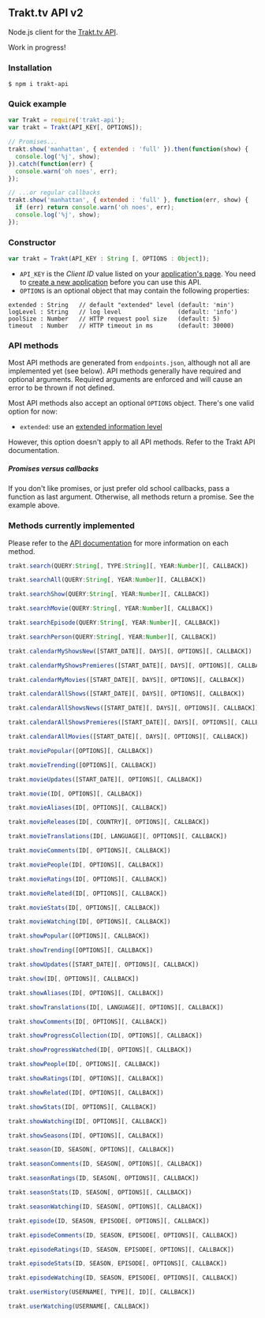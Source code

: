 ## Trakt.tv API v2

Node.js client for the [Trakt.tv API](http://docs.trakt.apiary.io/).

Work in progress!

### Installation

```
$ npm i trakt-api
```

### Quick example

```javascript
var Trakt = require('trakt-api');
var trakt = Trakt(API_KEY[, OPTIONS]);

// Promises...
trakt.show('manhattan', { extended : 'full' }).then(function(show) {
  console.log('%j', show);
}).catch(function(err) {
  console.warn('oh noes', err);
});

// ...or regular callbacks
trakt.show('manhattan', { extended : 'full' }, function(err, show) {
  if (err) return console.warn('oh noes', err);
  console.log('%j', show);
});
```

### Constructor

```javascript
var trakt = Trakt(API_KEY : String [, OPTIONS : Object]);
```

* `API_KEY` is the _Client ID_ value listed on your [application's page](https://trakt.tv/oauth/applications). You need to [create a new application](https://trakt.tv/oauth/applications/new) before you can use this API.
* `OPTIONS` is an optional object that may contain the following properties:

```
extended : String   // default "extended" level (default: 'min')
logLevel : String   // log level                (default: 'info')
poolSize : Number   // HTTP request pool size   (default: 5)
timeout  : Number   // HTTP timeout in ms       (default: 30000)
```

### API methods

Most API methods are generated from `endpoints.json`, although not all are implemented yet (see below). API methods generally have required and optional arguments. Required arguments are enforced and will cause an error to be thrown if not defined.

Most API methods also accept an optional `OPTIONS` object. There's one valid option for now:

* `extended`: use an [extended information level](http://docs.trakt.apiary.io/#introduction/extended-info)

However, this option doesn't apply to all API methods. Refer to the Trakt API documentation.

##### Promises versus callbacks

If you don't like promises, or just prefer old school callbacks, pass a function as last argument. Otherwise, all methods return a promise. See the example above.

### Methods currently implemented

Please refer to the [API documentation](http://docs.trakt.apiary.io/) for more information on each method.

```javascript
trakt.search(QUERY:String[, TYPE:String][, YEAR:Number][, CALLBACK])

trakt.searchAll(QUERY:String[, YEAR:Number][, CALLBACK])

trakt.searchShow(QUERY:String[, YEAR:Number][, CALLBACK])

trakt.searchMovie(QUERY:String[, YEAR:Number][, CALLBACK])

trakt.searchEpisode(QUERY:String[, YEAR:Number][, CALLBACK])

trakt.searchPerson(QUERY:String[, YEAR:Number][, CALLBACK])

trakt.calendarMyShowsNew([START_DATE][, DAYS][, OPTIONS][, CALLBACK])

trakt.calendarMyShowsPremieres([START_DATE][, DAYS][, OPTIONS][, CALLBACK])

trakt.calendarMyMovies([START_DATE][, DAYS][, OPTIONS][, CALLBACK])

trakt.calendarAllShows([START_DATE][, DAYS][, OPTIONS][, CALLBACK])

trakt.calendarAllShowsNews([START_DATE][, DAYS][, OPTIONS][, CALLBACK])

trakt.calendarAllShowsPremieres([START_DATE][, DAYS][, OPTIONS][, CALLBACK])

trakt.calendarAllMovies([START_DATE][, DAYS][, OPTIONS][, CALLBACK])

trakt.moviePopular([OPTIONS][, CALLBACK])

trakt.movieTrending([OPTIONS][, CALLBACK])

trakt.movieUpdates([START_DATE][, OPTIONS][, CALLBACK])

trakt.movie(ID[, OPTIONS][, CALLBACK])

trakt.movieAliases(ID[, OPTIONS][, CALLBACK])

trakt.movieReleases(ID[, COUNTRY][, OPTIONS][, CALLBACK])

trakt.movieTranslations(ID[, LANGUAGE][, OPTIONS][, CALLBACK])

trakt.movieComments(ID[, OPTIONS][, CALLBACK])

trakt.moviePeople(ID[, OPTIONS][, CALLBACK])

trakt.movieRatings(ID[, OPTIONS][, CALLBACK])

trakt.movieRelated(ID[, OPTIONS][, CALLBACK])

trakt.movieStats(ID[, OPTIONS][, CALLBACK])

trakt.movieWatching(ID[, OPTIONS][, CALLBACK])

trakt.showPopular([OPTIONS][, CALLBACK])

trakt.showTrending([OPTIONS][, CALLBACK])

trakt.showUpdates([START_DATE][, OPTIONS][, CALLBACK])

trakt.show(ID[, OPTIONS][, CALLBACK])

trakt.showAliases(ID[, OPTIONS][, CALLBACK])

trakt.showTranslations(ID[, LANGUAGE][, OPTIONS][, CALLBACK])

trakt.showComments(ID[, OPTIONS][, CALLBACK])

trakt.showProgressCollection(ID[, OPTIONS][, CALLBACK])

trakt.showProgressWatched(ID[, OPTIONS][, CALLBACK])

trakt.showPeople(ID[, OPTIONS][, CALLBACK])

trakt.showRatings(ID[, OPTIONS][, CALLBACK])

trakt.showRelated(ID[, OPTIONS][, CALLBACK])

trakt.showStats(ID[, OPTIONS][, CALLBACK])

trakt.showWatching(ID[, OPTIONS][, CALLBACK])

trakt.showSeasons(ID[, OPTIONS][, CALLBACK])

trakt.season(ID, SEASON[, OPTIONS][, CALLBACK])

trakt.seasonComments(ID, SEASON[, OPTIONS][, CALLBACK])

trakt.seasonRatings(ID, SEASON[, OPTIONS][, CALLBACK])

trakt.seasonStats(ID, SEASON[, OPTIONS][, CALLBACK])

trakt.seasonWatching(ID, SEASON[, OPTIONS][, CALLBACK])

trakt.episode(ID, SEASON, EPISODE[, OPTIONS][, CALLBACK])

trakt.episodeComments(ID, SEASON, EPISODE[, OPTIONS][, CALLBACK])

trakt.episodeRatings(ID, SEASON, EPISODE[, OPTIONS][, CALLBACK])

trakt.episodeStats(ID, SEASON, EPISODE[, OPTIONS][, CALLBACK])

trakt.episodeWatching(ID, SEASON, EPISODE[, OPTIONS][, CALLBACK])

trakt.userHistory(USERNAME[, TYPE][, ID][, CALLBACK])

trakt.userWatching(USERNAME[, CALLBACK])

```
